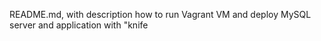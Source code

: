 README.md, with description how to run Vagrant VM and deploy MySQL server and application with "knife
